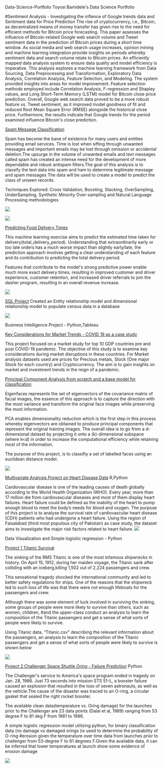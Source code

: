 
Data-Science-Portfolio
Toyosi Bamidele's Data Science Portfolio

#Sentiment Analysis - Investigating the inflence of Google trends data and Sentiment data for Price Prediction
The rise of cryptocurrency, i.e., Bitcoin, as decentralized means of money transfer has given rise to the need for efficient methods for Bitcoin price forecasting. This paper assesses the influence of Bitcoin-related Google web search volume and Tweet sentiment data in the prediction of Bitcoin prices during a short time window. As social media and web search usage increases, opinion mining and machine learning integration provide insights on periods whereby sentiment data and search volume relate to Bitcoin prices. An efficiently mapped data analysis system to ensure data quality and model efficiency is imperative. This analysis explores a machine learning framework from Data Sourcing, Data Preprocessing and Transformation, Exploratory Data Analysis, Correlation Analysis, Feature Selection, and Modeling. The system provided insights into areas for model improvement. Feature selection methods employed include Correlation Analysis, F-regression and Shapley values, and Long Short-Term Memory (LSTM) model for Bitcoin close price prediction. Overall, Google web search data proved to be a more robust feature vs. Tweet sentiment, as it improved model goodness of fit and reduced Root Mean Square Error (RMSE) alongside the historical close price. Furthermore, the results indicate that Google trends for the period examined influence Bitcoin's close prediction.







[Spam Message Classification](https://github.com/toyobam92/Data-Science-Portfolio/tree/master/Spam%20Classification_NLP%20Project) 

Spam has become the bane of existence for many users and entities providing email services. Time is lost when sifting through unwanted messages and important emails may be lost through omission or accidental deletion.The upsurge in the volume of unwanted emails  and text messages called spam has created an intense need for the development of more dependable and robust antispam filters.The goal of this analysis is to classify the text data into spam and ham to determine legitimate message and spam messages The data will be used to create a model to predict the class of unseen records.

Techniques Explored: Cross Validation, Boosting, Stacking, OverSampling, UnderSampling, Synthetic Minority Over-sampling and Natural Language Processing methodologies

![](Images/Screen%20Shot%202021-03-22%20at%2011.20.39%20PM.png)


![](Images/Screen%20Shot%202021-03-22%20at%2011.21.54%20PM.png)

[Predicting Food Delivery Times](https://github.com/toyobam92/Data-Science-Portfolio/tree/master/Predicting%20Food%20Delivery%20times) 

This machine learning exercise aims to predict the estimated time taken for delivery(total_delivery_period). Understanding that extraordinarily early or too late orders has a much worse impact than slightly early/late, the prediction approach involves getting a clear understanding of each feature and its contribution to predicting the total delivery period. 

Features that contribute to the model's strong predictive power enable much more exact delivery times; resulting in improved customer and driver experience, customer retention, and increased driver referrals to join the dasher program, resulting in an overall revenue increase.

![](Images/predicting_time.png)

[SQL Project](https://github.com/toyobam92/Data-Science-Portfolio/tree/master/SQL%20Project) 
Created an Entity relationship model and dimensional relationship model to populate census data in a database

![](Images/FCP3_Dimensional.png)

Business Intelligence Project - Python,Tableau

[Key Considerations for Market Trends - COVID 19 as a case study](https://github.com/toyobam92/Data-Science-Portfolio/tree/master/Market%20Trend%20Analysis)

This project focused on a market study for top 10 GDP countries pre and post COVID-19 pandemic. The objective of this study is to examine key considerations during market disruptions in these countries. For Market analysis datasets used are prices for Precious metals, Stock (One major Stock for each country) and Cryptocurrency. The aim is to gain insights on market and investment trends in the reign of a pandemic.

[Principal Component Analysis from scratch and a base model for classification](https://github.com/toyobam92/Data-Science-Portfolio/tree/master/Principle%20Component%20Analysis%20from%20Scratch)

Eigenfaces represents the set of eigenvectors of the covariance matrix of facial images, the essence of this approach is to capture the direction with the most variance and transform the original face images while preserving the most information.

PCA enables dimensionality reduction which is the first step in this process whereby eigenvectors are obtained to produce principal components that represent the original training images. The overall idea is to go from a d-dimensional dataset by projecting it onto a (k)-dimensional subspace (where k<d) in order to increase the computational efficiency while retaining most of the information.

The purpose of this project, is to classifiy a set of labelled faces using an euclidean distance model.

![](Images/PCA_IMAGE.png)


[Multivariate Analysis Project on Heart Disease Data](https://github.com/toyobam92/Data-Science-Portfolio/tree/master/Multivariate%20Analysis) R,Python

Cardiovascular disease is one of the leading causes of death globally according to the World Health Organization (WHO). Every year, more than 17 million die from cardiovascular diseases and most of them display heart failures. Heart failure could be defined as the inability of the heart to pump enough blood to meet the body’s needs for blood and oxygen. The purpose of this project is to analyse the survival rate of cardiovascular heart disease (CDH) patients who had undergone a heart failure. Using the region of Faisalabad (third most populous city of Pakistan) as case study, the dataset aims to investigate the major risk factors related to heart failure.
![](Images/heart%20disease%20data.png)

Data Visualization and Simple logisitic regression - Python

[Project 1 Titanic Survival](https://github.com/toyosibamidele/Data-Science-Portfolio)

The sinking of the RMS Titanic is one of the most infamous shipwrecks in history. 
On April 15, 1912, during her maiden voyage, the Titanic sank after colliding with an iceberg,killing 1,502 out of 2,224 passengers and crew.

This sensational tragedy shocked the international community and led to better safety regulations for ships. 
One of the reasons that the shipwreck led to such loss of life was that there were not enough lifeboats for the passengers and crew. 

Although there was some element of luck involved in surviving the sinking, some groups of people were more likely to survive than others, such as women, children, #and the upper-class conduct an analysis to learn the composition of the Titanic passengers and get a sense of what sorts of people were likely to survive.

Using Titanic data, “Titanic.csv" describing the relevant information about the passengers, an analysis to learn the composition of the Titanic passengers and get a sense of what sorts of people were likely to survive is shown below

![](Images/Titanic%20Survival%20Data%20Visualization.png)

[Project 2 Challenger Space Shuttle Oring - Failure Prediction](https://github.com/toyosibamidele/Data-Science-Portfolio) Python

The Challenger's service to America's space program ended in tragedy on Jan. 28, 1986. Just 73 seconds into mission STS 51-L, a booster failure caused an explosion that resulted in the loss of seven astronauts, as well as the vehicle.The cause of the disaster was traced to an O-ring, a circular gasket that sealed the right rocket booster. 

The available clean data(temperature vs. Oring damage) for the launches prior to the Challenger are 23 data points (Dalal et al, 1989) ranging from 53 degree F to 81 deg F from 1981 to 1986.

A simple logistic regression model utilizing python, for binary classification data (no damage vs damaged orings )is used to determine the probability of O-ring #erosion given the temperature over time data from launches prior to challenger from 53-degree F to 81 degrees F.Given the available data, it can be inferred that lower temperatures at launch show some evidence of erosion damage

![](Images/challenger%20space%20shuttle%20oring%20damage.png)








